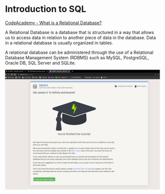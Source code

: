 # Introduction to SQL

[CodeAcademy - What is a Relational Database?](https://www.codecademy.com/article/what-is-rdbms-sql)

A Relational Database is a database that is structured in a way that allows us to access data in relation to another piece of data in the database.
Data in a relational database is usually organized in tables.

A relational database can be administered through the use of a Relational Database Management System (RDBMS) such as MySQL, PostgreSQL, Oracle DB, SQL Server and SQLite.


![SQL Bolt screenshot](images/SteveGantSQLBolt.png)